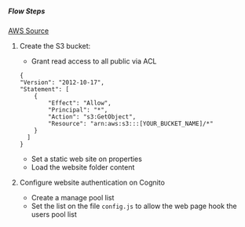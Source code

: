 ##### Flow Steps

[AWS Source](https://aws.amazon.com/getting-started/projects/build-serverless-web-app-lambda-apigateway-s3-dynamodb-cognito/module-1/)

1. Create the S3 bucket:

    - Grant read access to all public via ACL
    
    ```
    {
    "Version": "2012-10-17",
    "Statement": [
        {
            "Effect": "Allow", 
            "Principal": "*", 
            "Action": "s3:GetObject", 
            "Resource": "arn:aws:s3:::[YOUR_BUCKET_NAME]/*" 
        } 
      ] 
    }
   ``` 
    
    - Set a static web site on properties
    - Load the website folder content

2. Configure website authentication on Cognito

    - Create a manage pool list
    - Set the list on the file `config.js` to allow the web page hook the users pool list
